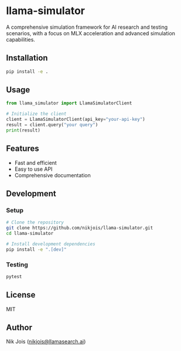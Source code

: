# llama-simulator

A comprehensive simulation framework for AI research and testing scenarios, with a focus on MLX acceleration and advanced simulation capabilities.

## Installation

```bash
pip install -e .
```

## Usage

```python
from llama_simulator import LlamaSimulatorClient

# Initialize the client
client = LlamaSimulatorClient(api_key="your-api-key")
result = client.query("your query")
print(result)
```

## Features

- Fast and efficient
- Easy to use API
- Comprehensive documentation

## Development

### Setup

```bash
# Clone the repository
git clone https://github.com/nikjois/llama-simulator.git
cd llama-simulator

# Install development dependencies
pip install -e ".[dev]"
```

### Testing

```bash
pytest
```

## License

MIT

## Author

Nik Jois (nikjois@llamasearch.ai)
